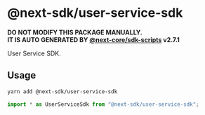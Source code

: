 # @next-sdk/user-service-sdk

**DO NOT MODIFY THIS PACKAGE MANUALLY.**  
**IT IS AUTO GENERATED BY [@next-core/sdk-scripts] v2.7.1**

User Service SDK.

## Usage

```bash
yarn add @next-sdk/user-service-sdk
```

```ts
import * as UserServiceSdk from "@next-sdk/user-service-sdk";
```

[@next-core/sdk-scripts]: https://github.com/easyops-cn/next-core/tree/master/packages/sdk-scripts
